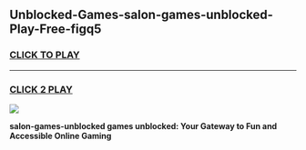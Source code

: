 
## Unblocked-Games-salon-games-unblocked-Play-Free-figq5
<h3>
<a href="https://premium76.site?title=salon-games-unblocked&ref=15A">CLICK TO PLAY</a></h3>
<hr>

<h3>
<a href="https://premium76.site?title=salon-games-unblocked&ref=15A">CLICK 2 PLAY</a>
  
</h3>

<a href="https://premium76.site?title=salon-games-unblocked&ref=15A"><img src="https://clearcache.store/games.png"></a>


**salon-games-unblocked games unblocked: Your Gateway to Fun and Accessible Online Gaming**
